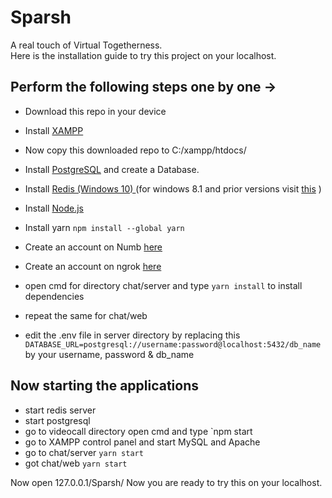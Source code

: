 # Sparsh 
A real touch of Virtual Togetherness.
<br>
Here is the installation guide to try this project on your localhost.
<br>
## Perform the following steps one by one ->
- Download this repo in your device
- Install [XAMPP](https://www.apachefriends.org/download.html)
- Now copy this downloaded repo to C:/xampp/htdocs/
- Install [PostgreSQL](https://www.postgresqltutorial.com/install-postgresql/) and create a Database.
- Install [Redis (Windows 10) ](https://redislabs.com/blog/redis-on-windows-10/) (for windows 8.1 and prior versions visit [this](https://redislabs.com/blog/redis-on-windows-8-1-and-previous-versions/) )
- Install [Node.js](https://nodejs.org/it/)
- Install yarn `npm install --global yarn`

- Create an account on Numb [here](http://numb.viagenie.ca)
- Create an account on ngrok [here](https://ngrok.com/)
- open cmd for directory chat/server and type `yarn install` to install dependencies
- repeat the same for chat/web
- edit the .env file in server directory by replacing this `DATABASE_URL=postgresql://username:password@localhost:5432/db_name` by your username, password & db_name

## Now starting the applications 
- start redis server 
- start postgresql
- go to videocall directory open cmd and type `npm start
- go to XAMPP control panel and start MySQL and Apache
- go to chat/server `yarn start`
- got chat/web `yarn start`

Now open 127.0.0.1/Sparsh/
Now you are ready to try this on your localhost.
